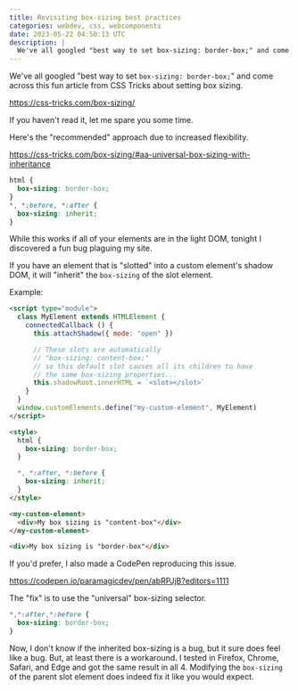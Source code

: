 ```yaml
---
title: Revisiting box-sizing best practices
categories: webdev, css, webcomponents
date: 2023-05-22 04:50:13 UTC
description: |
  We've all googled "best way to set box-sizing: border-box;" and come across this fun article from CSS...
---
```


We've all googled "best way to set `box-sizing: border-box;`" and come across this fun article from CSS Tricks about setting box sizing.

https://css-tricks.com/box-sizing/

If you haven't read it, let me spare you some time.

Here's the "recommended" approach due to increased flexibility.

https://css-tricks.com/box-sizing/#aa-universal-box-sizing-with-inheritance

```css
html {
  box-sizing: border-box;
}
*, *:before, *:after {
  box-sizing: inherit;
}
```

While this works if all of your elements are in the light DOM, tonight I discovered a fun bug plaguing my site.

If you have an element that is "slotted" into a custom element's shadow DOM, it will "inherit" the `box-sizing` of the slot element.

Example:

```html
<script type="module">
  class MyElement extends HTMLElement {
    connectedCallback () {
      this.attachShadow({ mode: "open" })

      // These slots are automatically 
      // "box-sizing: content-box;" 
      // so this default slot causes all its children to have
      // the same box-sizing properties...
      this.shadowRoot.innerHTML = `<slot></slot>`
    }
  }
  window.customElements.define("my-custom-element", MyElement)
</script>

<style>
  html {
    box-sizing: border-box;
  }

  *, *:after, *:before {
    box-sizing: inherit;
  }
</style>

<my-custom-element>
  <div>My box sizing is "content-box"</div>
</my-custom-element>

<div>My box sizing is "border-box"</div>
```

If you'd prefer, I also made a CodePen reproducing this issue.

https://codepen.io/paramagicdev/pen/abRPJjB?editors=1111

The "fix" is to use the "universal" box-sizing selector.

```css
*,*:after,*:before {
  box-sizing: border-box;
}
```

Now, I don't know if the inherited box-sizing is a bug, but it sure does feel like a bug. But, at least there is a workaround. I tested in Firefox, Chrome, Safari, and Edge and got the same result in all 4. Modifying the `box-sizing` of the parent slot element does indeed fix it like you would expect.